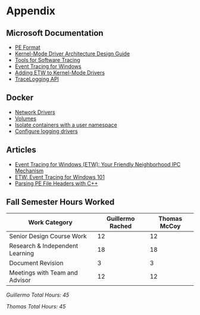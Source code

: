 # Appendix

## Microsoft Documentation
- [PE Format](https://learn.microsoft.com/en-us/windows/win32/debug/pe-format)
- [Kernel-Mode Driver Architecture Design Guide](https://learn.microsoft.com/en-us/windows-hardware/drivers/kernel/)
- [Tools for Software Tracing](https://learn.microsoft.com/en-us/windows-hardware/drivers/devtest/tools-for-software-tracing)
- [Event Tracing for Windows](https://learn.microsoft.com/en-us/windows-hardware/drivers/devtest/event-tracing-for-windows--etw-)
- [Adding ETW to Kernel-Mode Drivers](https://learn.microsoft.com/en-us/windows-hardware/drivers/devtest/adding-event-tracing-to-kernel-mode-drivers)
- [TraceLogging API](https://learn.microsoft.com/en-us/windows-hardware/drivers/devtest/tracelogging-api)

## Docker
- [Network Drivers](https://docs.docker.com/engine/network/drivers/)
- [Volumes](https://docs.docker.com/engine/storage/volumes/)
- [Isolate containers with a user namespace](https://docs.docker.com/engine/security/userns-remap/)
- [Configure logging drivers](https://docs.docker.com/engine/logging/configure/)

## Articles
- [Event Tracing for Windows (ETW): Your Friendly Neighborhood IPC Mechanism](https://www.preludesecurity.com/blog/event-tracing-for-windows-etw-your-friendly-neighborhood-ipc-mechanism)
- [ETW: Event Tracing for Windows 101](https://www.ired.team/miscellaneous-reversing-forensics/windows-kernel-internals/etw-event-tracing-for-windows-101)
- [Parsing PE File Headers with C++](https://www.ired.team/miscellaneous-reversing-forensics/windows-kernel-internals/pe-file-header-parser-in-c++)

## Fall Semester Hours Worked
| Work Category | Guillermo Rached | Thomas McCoy
|-|-|-|
| Senior Design Course Work | 12 | 12 |
| Research & Independent Learning | 18 | 18 |
| Document Revision | 3 | 3 |
| Meetings with Team and Advisor | 12 | 12 |

*Guillermo Total Hours: 45*

*Thomas Total Hours: 45*
